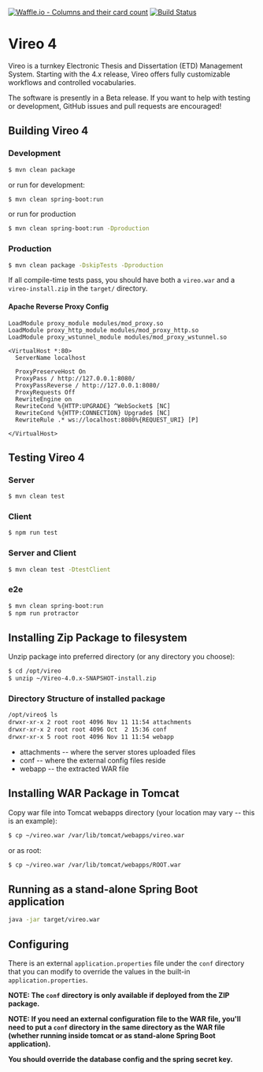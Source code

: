 [![Waffle.io - Columns and their card count](https://badge.waffle.io/TexasDigitalLibrary/Vireo.png?columns=all)](https://waffle.io/TexasDigitalLibrary/Vireo?utm_source=badge) [![Build Status](https://travis-ci.org/TexasDigitalLibrary/Vireo.svg?branch=master)](https://travis-ci.org/TexasDigitalLibrary/Vireo)

# Vireo 4
Vireo is a turnkey Electronic Thesis and Dissertation (ETD) Management System.  Starting with the 4.x release, Vireo offers fully customizable workflows and controlled vocabularies.  

The software is presently in a Beta release.  If you want to help with testing or development, GitHub issues and pull requests are encouraged!

## Building Vireo 4

### Development
```bash
$ mvn clean package
```

or run for development:
```bash
$ mvn clean spring-boot:run
```

or run for production
```bash
$ mvn clean spring-boot:run -Dproduction
```

### Production
```bash
$ mvn clean package -DskipTests -Dproduction
```
If all compile-time tests pass, you should have both a `vireo.war` and a `vireo-install.zip` in the `target/` directory.

#### Apache Reverse Proxy Config

```
LoadModule proxy_module modules/mod_proxy.so
LoadModule proxy_http_module modules/mod_proxy_http.so
LoadModule proxy_wstunnel_module modules/mod_proxy_wstunnel.so

<VirtualHost *:80>
  ServerName localhost

  ProxyPreserveHost On
  ProxyPass / http://127.0.0.1:8080/
  ProxyPassReverse / http://127.0.0.1:8080/
  ProxyRequests Off
  RewriteEngine on
  RewriteCond %{HTTP:UPGRADE} ^WebSocket$ [NC]
  RewriteCond %{HTTP:CONNECTION} Upgrade$ [NC]
  RewriteRule .* ws://localhost:8080%{REQUEST_URI} [P]

</VirtualHost>
```

## Testing Vireo 4

### Server
```bash
$ mvn clean test
```

### Client
```bash
$ npm run test
```

### Server and Client
```bash
$ mvn clean test -DtestClient
```

### e2e
```bash
$ mvn clean spring-boot:run
$ npm run protractor
```

## Installing Zip Package to filesystem
Unzip package into preferred directory (or any directory you choose):
```bash
$ cd /opt/vireo
$ unzip ~/Vireo-4.0.x-SNAPSHOT-install.zip
```

### Directory Structure of installed package
```bash
/opt/vireo$ ls
drwxr-xr-x 2 root root 4096 Nov 11 11:54 attachments
drwxr-xr-x 2 root root 4096 Oct  2 15:36 conf
drwxr-xr-x 5 root root 4096 Nov 11 11:54 webapp
```
* attachments -- where the server stores uploaded files
* conf -- where the external config files reside
* webapp -- the extracted WAR file

## Installing WAR Package in Tomcat
Copy war file into Tomcat webapps directory (your location may vary -- this is an example):

```bash
$ cp ~/vireo.war /var/lib/tomcat/webapps/vireo.war
```

or as root:
```bash
$ cp ~/vireo.war /var/lib/tomcat/webapps/ROOT.war
```


## Running as a stand-alone Spring Boot application
```bash
java -jar target/vireo.war
```

## Configuring
There is an external `application.properties` file under the `conf` directory that you can modify to override the values in the built-in `application.properties`.

**NOTE: The `conf` directory is only available if deployed from the ZIP package.**

**NOTE: If you need an external configuration file to the WAR file, you'll need to put a `conf` directory in the same directory as the WAR file (whether running inside tomcat or as stand-alone Spring Boot application).**

**You should override the database config and the spring secret key.**
